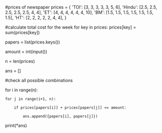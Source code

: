 #prices of newspaper
prices = {
    'TOI': [3, 3, 3, 3, 3, 5, 6],
    'Hindu': [2.5, 2.5, 2.5, 2.5, 2.5, 4, 4],
    'ET': [4, 4, 4, 4, 4, 4, 10],
    'BM': [1.5, 1.5, 1.5, 1.5, 1.5, 1.5, 1.5],
    'HT': [2, 2, 2, 2, 2, 4, 4],
}

#calculate total cost for the week
for key in prices:
    prices[key] = sum(prices[key])

papers = list(prices.keys())

amount = int(input())

n = len(prices)

ans = []

#check all possible combinations

for i in range(n):

    for j in range(i+1, n):
    
        if prices[papers[i]] + prices[papers[j]] <= amount:
        
            ans.append({papers[i], papers[j]})
        
print(*ans)
    
